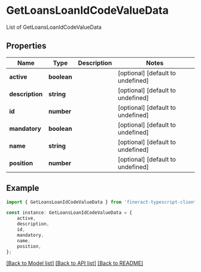 # GetLoansLoanIdCodeValueData

List of GetLoansLoanIdCodeValueData

## Properties

Name | Type | Description | Notes
------------ | ------------- | ------------- | -------------
**active** | **boolean** |  | [optional] [default to undefined]
**description** | **string** |  | [optional] [default to undefined]
**id** | **number** |  | [optional] [default to undefined]
**mandatory** | **boolean** |  | [optional] [default to undefined]
**name** | **string** |  | [optional] [default to undefined]
**position** | **number** |  | [optional] [default to undefined]

## Example

```typescript
import { GetLoansLoanIdCodeValueData } from 'fineract-typescript-client';

const instance: GetLoansLoanIdCodeValueData = {
    active,
    description,
    id,
    mandatory,
    name,
    position,
};
```

[[Back to Model list]](../README.md#documentation-for-models) [[Back to API list]](../README.md#documentation-for-api-endpoints) [[Back to README]](../README.md)
